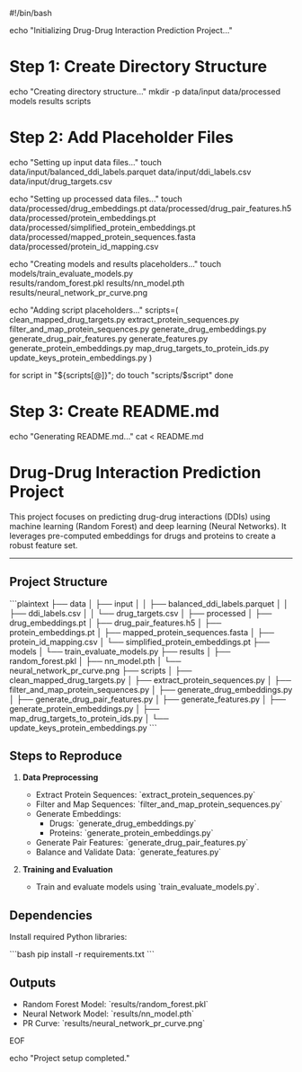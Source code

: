 #!/bin/bash

echo "Initializing Drug-Drug Interaction Prediction Project..."

# Step 1: Create Directory Structure
echo "Creating directory structure..."
mkdir -p data/input data/processed models results scripts

# Step 2: Add Placeholder Files
echo "Setting up input data files..."
touch data/input/balanced_ddi_labels.parquet data/input/ddi_labels.csv data/input/drug_targets.csv

echo "Setting up processed data files..."
touch data/processed/drug_embeddings.pt data/processed/drug_pair_features.h5 \
      data/processed/protein_embeddings.pt data/processed/simplified_protein_embeddings.pt \
      data/processed/mapped_protein_sequences.fasta data/processed/protein_id_mapping.csv

echo "Creating models and results placeholders..."
touch models/train_evaluate_models.py \
      results/random_forest.pkl results/nn_model.pth results/neural_network_pr_curve.png

echo "Adding script placeholders..."
scripts=(
    clean_mapped_drug_targets.py
    extract_protein_sequences.py
    filter_and_map_protein_sequences.py
    generate_drug_embeddings.py
    generate_drug_pair_features.py
    generate_features.py
    generate_protein_embeddings.py
    map_drug_targets_to_protein_ids.py
    update_keys_protein_embeddings.py
)

for script in "${scripts[@]}"; do
    touch "scripts/$script"
done

# Step 3: Create README.md
echo "Generating README.md..."
cat <<EOF > README.md
# Drug-Drug Interaction Prediction Project

This project focuses on predicting drug-drug interactions (DDIs) using machine learning (Random Forest) and deep learning (Neural Networks). It leverages pre-computed embeddings for drugs and proteins to create a robust feature set.

---

## **Project Structure**

\`\`\`plaintext
├── data
│   ├── input
│   │   ├── balanced_ddi_labels.parquet
│   │   ├── ddi_labels.csv
│   │   └── drug_targets.csv
│   ├── processed
│       ├── drug_embeddings.pt
│       ├── drug_pair_features.h5
│       ├── protein_embeddings.pt
│       ├── mapped_protein_sequences.fasta
│       ├── protein_id_mapping.csv
│       └── simplified_protein_embeddings.pt
├── models
│   └── train_evaluate_models.py
├── results
│   ├── random_forest.pkl
│   ├── nn_model.pth
│   └── neural_network_pr_curve.png
├── scripts
│   ├── clean_mapped_drug_targets.py
│   ├── extract_protein_sequences.py
│   ├── filter_and_map_protein_sequences.py
│   ├── generate_drug_embeddings.py
│   ├── generate_drug_pair_features.py
│   ├── generate_features.py
│   ├── generate_protein_embeddings.py
│   ├── map_drug_targets_to_protein_ids.py
│   └── update_keys_protein_embeddings.py
\`\`\`

## Steps to Reproduce

1. **Data Preprocessing**
   - Extract Protein Sequences: \`extract_protein_sequences.py\`
   - Filter and Map Sequences: \`filter_and_map_protein_sequences.py\`
   - Generate Embeddings:
     - Drugs: \`generate_drug_embeddings.py\`
     - Proteins: \`generate_protein_embeddings.py\`
   - Generate Pair Features: \`generate_drug_pair_features.py\`
   - Balance and Validate Data: \`generate_features.py\`

2. **Training and Evaluation**
   - Train and evaluate models using \`train_evaluate_models.py\`.

## Dependencies

Install required Python libraries:

\`\`\`bash
pip install -r requirements.txt
\`\`\`

## Outputs
- Random Forest Model: \`results/random_forest.pkl\`
- Neural Network Model: \`results/nn_model.pth\`
- PR Curve: \`results/neural_network_pr_curve.png\`

EOF

echo "Project setup completed."
